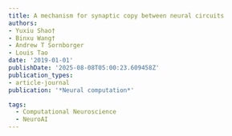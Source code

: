 ```yaml
---
title: A mechanism for synaptic copy between neural circuits
authors:
- Yuxiu Shao†
- Binxu Wang†
- Andrew T Sornborger
- Louis Tao
date: '2019-01-01'
publishDate: '2025-08-08T05:00:23.609458Z'
publication_types:
- article-journal
publication: '*Neural computation*'

tags:
  - Computational Neuroscience
  - NeuroAI
---
```

